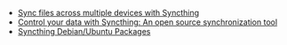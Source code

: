 
* [Sync files across multiple devices with Syncthing](https://opensource.com/article/20/1/sync-files-syncthing)
* [Control your data with Syncthing: An open source synchronization tool](https://opensource.com/article/18/9/take-control-your-data-syncthing)
* [Syncthing Debian/Ubuntu Packages](https://syncthing.net/)
